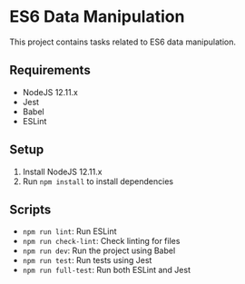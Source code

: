 # ES6 Data Manipulation

This project contains tasks related to ES6 data manipulation.

## Requirements

- NodeJS 12.11.x
- Jest
- Babel
- ESLint

## Setup

1. Install NodeJS 12.11.x
2. Run `npm install` to install dependencies

## Scripts

- `npm run lint`: Run ESLint
- `npm run check-lint`: Check linting for files
- `npm run dev`: Run the project using Babel
- `npm run test`: Run tests using Jest
- `npm run full-test`: Run both ESLint and Jest
